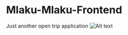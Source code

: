 # Mlaku-Mlaku-Frontend
Just another open trip application
![Alt text](/relative/path/to/img.jpg?raw=true "Screenshot (319).png")

